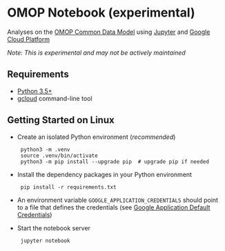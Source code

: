 # OMOP Notebook (experimental)

Analyses on the [OMOP Common Data Model](https://github.com/OHDSI/CommonDataModel/wiki) using [Jupyter](http://jupyter.org/) and [Google Cloud Platform](https://cloud.google.com/)

_Note: This is experimental and may not be actively maintained_

## Requirements

 * [Python 3.5+](https://www.python.org/downloads/)
 * [gcloud](https://cloud.google.com/sdk/gcloud/) command-line tool

## Getting Started on Linux

 * Create an isolated Python environment (_recommended_)

        python3 -m .venv
        source .venv/bin/activate
        python3 -m pip install --upgrade pip  # upgrade pip if needed

 * Install the dependency packages in your Python environment

        pip install -r requirements.txt

 * An environment variable `GOOGLE_APPLICATION_CREDENTIALS` should point to a file that defines the credentials (see [Google Application Default Credentials](https://developers.google.com/identity/protocols/application-default-credentials#howtheywork))

 * Start the notebook server

        jupyter notebook
